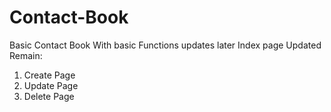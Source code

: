 # Contact-Book
Basic Contact Book 
With basic Functions updates later
Index page Updated <br>
Remain:<br>
1. Create Page <br>
2. Update Page <br>
3. Delete Page <br>
